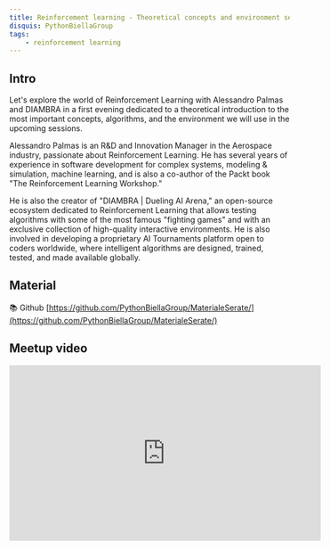 ```yaml
---
title: Reinforcement learning - Theoretical concepts and environment setup
disquis: PythonBiellaGroup
tags:
    - reinforcement learning
---
```


## Intro

Let's explore the world of Reinforcement Learning with Alessandro Palmas and DIAMBRA in a first evening dedicated to a theoretical introduction to the most important concepts, algorithms, and the environment we will use in the upcoming sessions.

Alessandro Palmas is an R&D and Innovation Manager in the Aerospace industry, passionate about Reinforcement Learning. He has several years of experience in software development for complex systems, modeling & simulation, machine learning, and is also a co-author of the Packt book "The Reinforcement Learning Workshop."

He is also the creator of "DIAMBRA | Dueling AI Arena," an open-source ecosystem dedicated to Reinforcement Learning that allows testing algorithms with some of the most famous "fighting games" and with an exclusive collection of high-quality interactive environments. He is also involved in developing a proprietary AI Tournaments platform open to coders worldwide, where intelligent algorithms are designed, trained, tested, and made available globally.

## Material

📚 Github [https://github.com/PythonBiellaGroup/MaterialeSerate/](https://github.com/PythonBiellaGroup/MaterialeSerate/)

## Meetup video
<iframe width="560" height="315" src="https://www.youtube.com/embed/5FTvGF_mW1g?si=ogG64gH0sgl3yEFc" title="YouTube video player" frameborder="0" allow="accelerometer; autoplay; clipboard-write; encrypted-media; gyroscope; picture-in-picture; web-share" allowfullscreen></iframe>